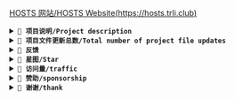 [HOSTS 网站/HOSTS Website(https://hosts.trli.club)](https://hosts.trli.club)<br/>

<details>
<summary><code><strong>📃 项目说明/Project description<br/></strong></code></summary>
🛑Only for learning, communication, self-use, academic research use, do not commercial use!! Please comply with local laws and regulations, download must be deleted within 24 hours ！！！！<br/>
🛑仅供学习交流和自用、学术研究使用，请勿商用!!!请遵守当地法律法规，下载后24小时内必须删除！！！！<br/>
International/China accelerated ad filtering rules subscription.<br/>
国际/中国加速广告过滤规则订阅<br/>
Cold Mo (TRLI) rules is the only one to provide a global comparison of the library.<br/>
冷莫(trli)的规则唯一一个提供全球比较全的库。 <br/>
This rule is a popular rule on upstream Github and GitLab. It is not maintained by me. I only maintain the whitelist that uses this rule<br/>
该规则是上游github和gitlab热门规则，并非是我维护，我只维修使用该规则的白名单<br/>
The blacklist and whitelist have been processed, that is, the blacklist has been used, and the mistakenly killed domain name has been processed<br/>
The black and white list is global<br/>
Let me know if it was a mistake<br/>
已经处理黑白名单，即使用了黑名单，在处理的时候已经把误杀的域名处理了<br/>
黑白名单是来自全球的<br/>
误杀就告诉我<br/>
</details>

<details><summary><code><strong>📃 项目文件更新总数/Total number of project file updates<br/></strong></code></summary>


Total ad-hosts-pro 屏蔽追踪广告总数: 9169062

Total ad-hosts-lite 屏蔽追踪广告总数: 8905530

Total allowlist list 允许名单总数: 99658

Total ad-youtube-hosts 屏蔽追踪广告总数: 3967

Total DNS分流加速国内规则列表总数: 146496

Total DNS分流加速国外规则列表总数: 713109
 </details>

 <details>
 <summary><code><strong>📃 反馈<br/></strong></code></summary>

[QQ频道【莫莫频道】](https://qun.qq.com/qqweb/qunpro/share?_wv=3&_wwv=128&inviteCode=1NPqQe&from=246610&biz=ka) <br/>
[冷莫trli项目反馈(qq)](https://support.qq.com/product/496579)<br/>
[冷莫trli项目反馈(github)](https://github.com/Potterli20/hosts/discussions)<br/>
 </details>

<details>
<summary><code><strong>📃 星图/Star<br/></strong></code></summary>

[![Stargazers over time](https://starchart.cc/Potterli20/hosts.svg)](https://starchart.cc/Potterli20/hosts)<br/>
</details>

<details>
<summary><code><strong>📃 访问量/traffic<br/></strong></code></summary>

![](http://profile-counter.glitch.me/potterli20/count.svg)<br/>
</details>

<details>
<summary><code><strong>📃 赞助/sponsorship<br/></strong></code></summary>

<img width="200" src="https://file-git.trli.club/file/picture/0.jpg" /><br/>
</details>

<details>
<summary><code><strong>📃 谢谢/thank<br/></strong></code></summary>

@hezhijie0327 @Loyalsoldier @felixonmars ...<br/>
</details>

